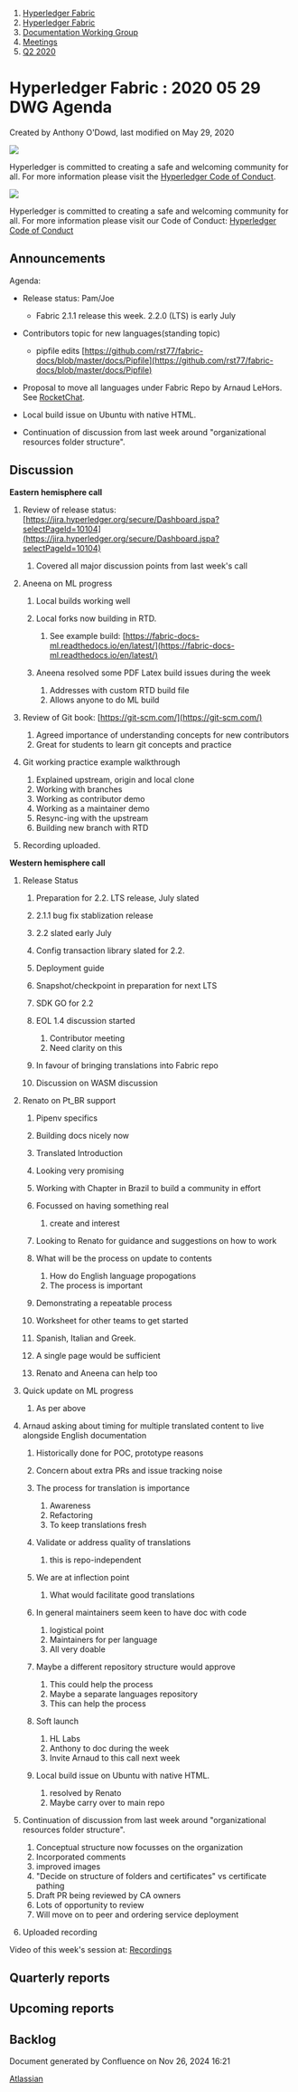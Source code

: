 1. [Hyperledger Fabric](index.html)
2. [Hyperledger Fabric](Hyperledger-Fabric_22839309.html)
3. [Documentation Working Group](Documentation-Working-Group_22839782.html)
4. [Meetings](Meetings_22839778.html)
5. [Q2 2020](Q2-2020_22841811.html)

# Hyperledger Fabric : 2020 05 29 DWG Agenda

Created by Anthony O'Dowd, last modified on May 29, 2020

![](https://wiki.hyperledger.org/download/attachments/2392771/welcome.png?version=2&modificationDate=1572450107000&api=v2)

Hyperledger is committed to creating a safe and welcoming community for all. For more information please visit the [Hyperledger Code of Conduct](https://lf-hyperledger.atlassian.net/wiki/spaces/HYP/pages/19595281/Hyperledger+Code+of+Conduct).

![](https://wiki.hyperledger.org/download/attachments/29034696/Antitrustnotice.png?version=1&modificationDate=1581695654000&api=v2)

Hyperledger is committed to creating a safe and welcoming community for all. For more information please visit our Code of Conduct: [Hyperledger Code of Conduct](https://lf-hyperledger.atlassian.net/wiki/spaces/HYP/pages/19595281/Hyperledger+Code+of+Conduct)

## Announcements

Agenda:

- Release status: Pam/Joe
  
  - Fabric 2.1.1 release this week. 2.2.0 (LTS) is early July
- Contributors topic for new languages(standing topic)
  
  - pipfile edits [https://github.com/rst77/fabric-docs/blob/master/docs/Pipfile](https://github.com/rst77/fabric-docs/blob/master/docs/Pipfile)
- Proposal to move all languages under Fabric Repo by Arnaud LeHors. See [RocketChat](https://chat.hyperledger.org/channel/fabric-maintainers?msg=LQDvKhLXbMCWHsgbM).
- Local build issue on Ubuntu with native HTML.
- Continuation of discussion from last week around "organizational resources folder structure".

## Discussion

**Eastern hemisphere call**

1. Review of release status: [https://jira.hyperledger.org/secure/Dashboard.jspa?selectPageId=10104](https://jira.hyperledger.org/secure/Dashboard.jspa?selectPageId=10104)
   
   1. Covered all major discussion points from last week's call
2. Aneena on ML progress
   
   1. Local builds working well
   2. Local forks now building in RTD.
      
      1. See example build: [https://fabric-docs-ml.readthedocs.io/en/latest/](https://fabric-docs-ml.readthedocs.io/en/latest/)
   3. Aneena resolved some PDF Latex build issues during the week
      
      1. Addresses with custom RTD build file
      2. Allows anyone to do ML build
3. Review of Git book: [https://git-scm.com/](https://git-scm.com/)
   
   1. Agreed importance of understanding concepts for new contributors
   2. Great for students to learn git concepts and practice
4. Git working practice example walkthrough
   
   1. Explained upstream, origin and local clone
   2. Working with branches
   3. Working as contributor demo
   4. Working as a maintainer demo
   5. Resync-ing with the upstream
   6. Building new branch with RTD
5. Recording uploaded.

**Western hemisphere call**

1. Release Status
   
   01. Preparation for 2.2. LTS release, July slated
   02. 2.1.1 bug fix stablization release
   03. 2.2 slated early July
   04. Config transaction library slated for 2.2.
   05. Deployment guide
   06. Snapshot/checkpoint in preparation for next LTS
   07. SDK GO for 2.2
   08. EOL 1.4 discussion started
       
       1. Contributor meeting
       2. Need clarity on this
   09. In favour of bringing translations into Fabric repo
   10. Discussion on WASM discussion
2. Renato on Pt\_BR support
   
   01. Pipenv specifics
   02. Building docs nicely now
   03. Translated Introduction
   04. Looking very promising
   05. Working with Chapter in Brazil to build a community in effort
   06. Focussed on having something real
       
       1. create and interest
   07. Looking to Renato for guidance and suggestions on how to work
   08. What will be the process on update to contents
       
       1. How do English language propogations
       2. The process is important
   09. Demonstrating a repeatable process
   10. Worksheet for other teams to get started
   11. Spanish, Italian and Greek.
   12. A single page would be sufficient
   13. Renato and Aneena can help too
3. Quick update on ML progress
   
   1. As per above
4. Arnaud asking about timing for multiple translated content to live alongside English documentation
   
   1. Historically done for POC, prototype reasons
   2. Concern about extra PRs and issue tracking noise
   3. The process for translation is importance
      
      1. Awareness
      2. Refactoring
      3. To keep translations fresh
   4. Validate or address quality of translations
      
      1. this is repo-independent
   5. We are at inflection point
      
      1. What would facilitate good translations
   6. In general maintainers seem keen to have doc with code
      
      1. logistical point
      2. Maintainers for per language
      3. All very doable
   7. Maybe a different repository structure would approve
      
      1. This could help the process
      2. Maybe a separate languages repository
      3. This can help the process
   8. Soft launch
      
      1. HL Labs
      2. Anthony to doc during the week
      3. Invite Arnaud to this call next week
   9. Local build issue on Ubuntu with native HTML.
      
      1. resolved by Renato
      2. Maybe carry over to main repo
5. Continuation of discussion from last week around "organizational resources folder structure".
   
   1. Conceptual structure now focusses on the organization
   2. Incorporated comments
   3. improved images
   4. "Decide on structure of folders and certificates" vs certificate pathing
   5. Draft PR being reviewed by CA owners
   6. Lots of opportunity to review
   7. Will move on to peer and ordering service deployment
6. Uploaded recording

Video of this week's session at: [Recordings](https://lf-hyperledger.atlassian.net/wiki/display/fabric/Recordings)

## Quarterly reports

## Upcoming reports

## Backlog

Document generated by Confluence on Nov 26, 2024 16:21

[Atlassian](http://www.atlassian.com/)
